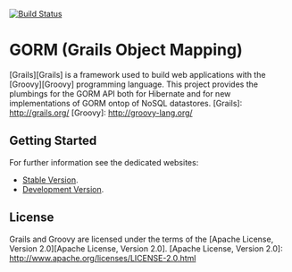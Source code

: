 [![Build Status](https://travis-ci.org/grails/grails-data-mapping.svg?branch=master)](https://travis-ci.org/grails/grails-data-mapping)

GORM (Grails Object Mapping)
===

[Grails][Grails] is a framework used to build web applications with the [Groovy][Groovy] programming language. This project provides the plumbings for the GORM API both for Hibernate and for new implementations of GORM ontop of NoSQL datastores.
[Grails]: http://grails.org/
[Groovy]: http://groovy-lang.org/


Getting Started
---

For further information see the dedicated websites:
 
* [Stable Version](http://grails.github.io/grails-data-mapping/latest/).
* [Development Version](http://grails.github.io/grails-data-mapping/snapshot/).
	
License
---

Grails and Groovy are licensed under the terms of the [Apache License, Version 2.0][Apache License, Version 2.0].
[Apache License, Version 2.0]: http://www.apache.org/licenses/LICENSE-2.0.html
